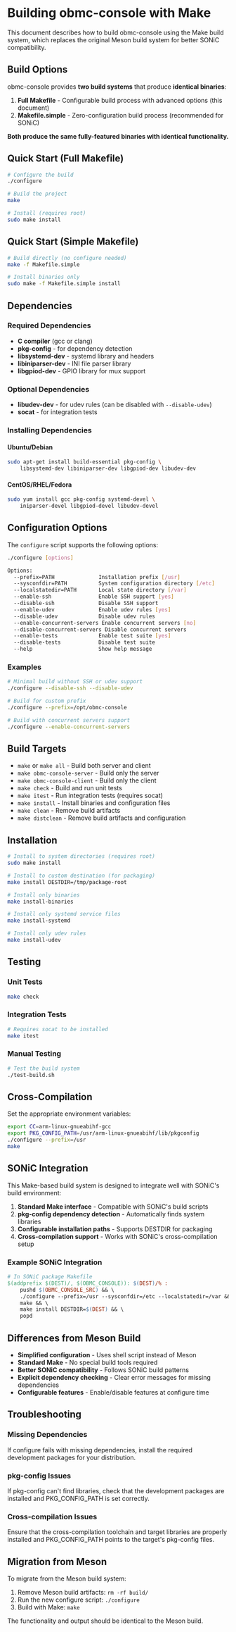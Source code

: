 # Building obmc-console with Make

This document describes how to build obmc-console using the Make build system, which replaces the original Meson build system for better SONiC compatibility.

## Build Options

obmc-console provides **two build systems** that produce **identical binaries**:

1. **Full Makefile** - Configurable build process with advanced options (this document)
2. **Makefile.simple** - Zero-configuration build process (recommended for SONiC)

**Both produce the same fully-featured binaries with identical functionality.**

## Quick Start (Full Makefile)

```bash
# Configure the build
./configure

# Build the project
make

# Install (requires root)
sudo make install
```

## Quick Start (Simple Makefile)

```bash
# Build directly (no configure needed)
make -f Makefile.simple

# Install binaries only
sudo make -f Makefile.simple install
```

## Dependencies

### Required Dependencies

- **C compiler** (gcc or clang)
- **pkg-config** - for dependency detection
- **libsystemd-dev** - systemd library and headers
- **libiniparser-dev** - INI file parser library
- **libgpiod-dev** - GPIO library for mux support

### Optional Dependencies

- **libudev-dev** - for udev rules (can be disabled with `--disable-udev`)
- **socat** - for integration tests

### Installing Dependencies

#### Ubuntu/Debian
```bash
sudo apt-get install build-essential pkg-config \
    libsystemd-dev libiniparser-dev libgpiod-dev libudev-dev
```

#### CentOS/RHEL/Fedora
```bash
sudo yum install gcc pkg-config systemd-devel \
    iniparser-devel libgpiod-devel libudev-devel
```

## Configuration Options

The `configure` script supports the following options:

```bash
./configure [options]

Options:
  --prefix=PATH              Installation prefix [/usr]
  --sysconfdir=PATH          System configuration directory [/etc]
  --localstatedir=PATH       Local state directory [/var]
  --enable-ssh               Enable SSH support [yes]
  --disable-ssh              Disable SSH support
  --enable-udev              Enable udev rules [yes]
  --disable-udev             Disable udev rules
  --enable-concurrent-servers Enable concurrent servers [no]
  --disable-concurrent-servers Disable concurrent servers
  --enable-tests             Enable test suite [yes]
  --disable-tests            Disable test suite
  --help                     Show help message
```

### Examples

```bash
# Minimal build without SSH or udev support
./configure --disable-ssh --disable-udev

# Build for custom prefix
./configure --prefix=/opt/obmc-console

# Build with concurrent servers support
./configure --enable-concurrent-servers
```

## Build Targets

- `make` or `make all` - Build both server and client
- `make obmc-console-server` - Build only the server
- `make obmc-console-client` - Build only the client
- `make check` - Build and run unit tests
- `make itest` - Run integration tests (requires socat)
- `make install` - Install binaries and configuration files
- `make clean` - Remove build artifacts
- `make distclean` - Remove build artifacts and configuration

## Installation

```bash
# Install to system directories (requires root)
sudo make install

# Install to custom destination (for packaging)
make install DESTDIR=/tmp/package-root

# Install only binaries
make install-binaries

# Install only systemd service files
make install-systemd

# Install only udev rules
make install-udev
```

## Testing

### Unit Tests
```bash
make check
```

### Integration Tests
```bash
# Requires socat to be installed
make itest
```

### Manual Testing
```bash
# Test the build system
./test-build.sh
```

## Cross-Compilation

Set the appropriate environment variables:

```bash
export CC=arm-linux-gnueabihf-gcc
export PKG_CONFIG_PATH=/usr/arm-linux-gnueabihf/lib/pkgconfig
./configure --prefix=/usr
make
```

## SONiC Integration

This Make-based build system is designed to integrate well with SONiC's build environment:

1. **Standard Make interface** - Compatible with SONiC's build scripts
2. **pkg-config dependency detection** - Automatically finds system libraries
3. **Configurable installation paths** - Supports DESTDIR for packaging
4. **Cross-compilation support** - Works with SONiC's cross-compilation setup

### Example SONiC Integration

```makefile
# In SONiC package Makefile
$(addprefix $(DEST)/, $(OBMC_CONSOLE)): $(DEST)/% :
	pushd $(OBMC_CONSOLE_SRC) && \
	./configure --prefix=/usr --sysconfdir=/etc --localstatedir=/var && \
	make && \
	make install DESTDIR=$(DEST) && \
	popd
```

## Differences from Meson Build

- **Simplified configuration** - Uses shell script instead of Meson
- **Standard Make** - No special build tools required
- **Better SONiC compatibility** - Follows SONiC build patterns
- **Explicit dependency checking** - Clear error messages for missing dependencies
- **Configurable features** - Enable/disable features at configure time

## Troubleshooting

### Missing Dependencies
If configure fails with missing dependencies, install the required development packages for your distribution.

### pkg-config Issues
If pkg-config can't find libraries, check that the development packages are installed and PKG_CONFIG_PATH is set correctly.

### Cross-compilation Issues
Ensure that the cross-compilation toolchain and target libraries are properly installed and PKG_CONFIG_PATH points to the target's pkg-config files.

## Migration from Meson

To migrate from the Meson build system:

1. Remove Meson build artifacts: `rm -rf build/`
2. Run the new configure script: `./configure`
3. Build with Make: `make`

The functionality and output should be identical to the Meson build.
